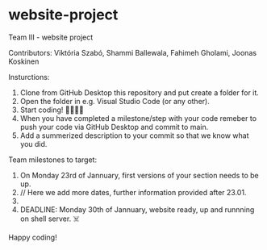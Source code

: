 # website-project
Team III - website project

Contributors: Viktória Szabó, Shammi Ballewala, Fahimeh Gholami, Joonas Koskinen

Insturctions: 
  1. Clone from GitHub Desktop this repository and put create a folder for it. 
  2. Open the folder in e.g. Visual Studio Code (or any other). 
  3. Start coding! 🧑‍💻👩‍💻
  4. When you have completed a milestone/step with your code remeber to push your code via GitHub Desktop and commit to main.
  5. Add a summerized description to your commit so that we know what you did.

Team milestones to target:
  1. On Monday 23rd of Jannuary, first versions of your section needs to be up. 
  2. // Here we add more dates, further information provided after 23.01.
  3.
  4. DEADLINE: Monday 30th of Jannuary, website ready, up and runnning on shell server. ☠️

Happy coding! 
